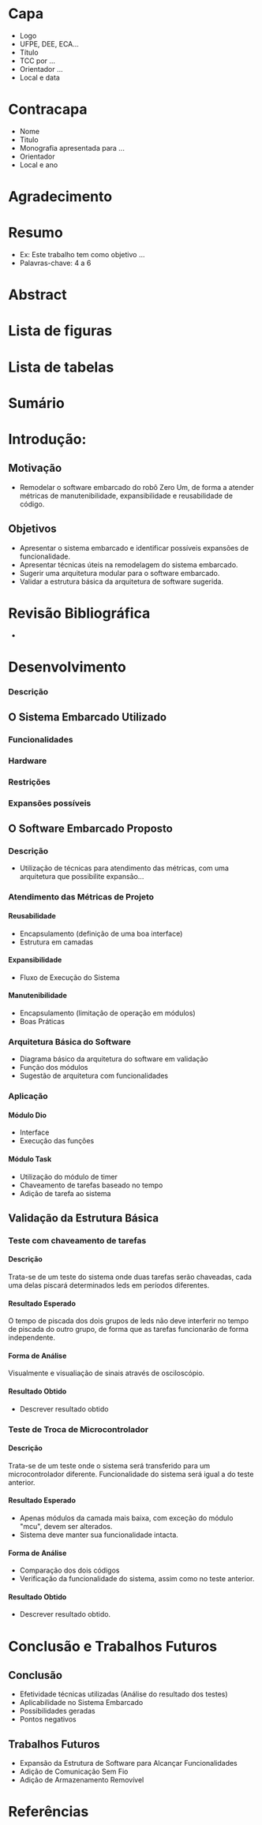 
# Capa
  - Logo
  - UFPE, DEE, ECA...
  - Título
  - TCC por ...
  - Orientador ...
  - Local e data

# Contracapa
  - Nome
  - Titulo
  - Monografia apresentada para ...
  - Orientador
  - Local e ano

# Agradecimento

# Resumo
  - Ex: Este trabalho tem como objetivo ...
  - Palavras-chave: 4 a 6

# Abstract

# Lista de figuras

# Lista de tabelas

# Sumário

# Introdução:
## Motivação
 - Remodelar o software embarcado do robô Zero Um, de forma a atender métricas de manutenibilidade, expansibilidade e reusabilidade de código.

## Objetivos
  - Apresentar o sistema embarcado e identificar possíveis expansões de funcionalidade.
  - Apresentar técnicas úteis na remodelagem do sistema embarcado. 
  - Sugerir uma arquitetura modular para o software embarcado.
  - Validar a estrutura básica da arquitetura de software sugerida.
   

# Revisão Bibliográfica
 -

# Desenvolvimento
### Descrição
## O Sistema Embarcado Utilizado
### Funcionalidades
### Hardware
### Restrições
### Expansões possíveis

## O Software Embarcado Proposto
### Descrição
  - Utilização de técnicas para atendimento das métricas, com uma arquitetura que possibilite expansão...

### Atendimento das Métricas de Projeto
#### Reusabilidade
  - Encapsulamento (definição de uma boa interface)
  - Estrutura em camadas

#### Expansibilidade
  - Fluxo de Execução do Sistema

#### Manutenibilidade
  - Encapsulamento (limitação de operação em módulos)
  - Boas Práticas


### Arquitetura Básica do Software
  - Diagrama básico da arquitetura do software em validação
  - Função dos módulos
  - Sugestão de arquitetura com funcionalidades


### Aplicação
#### Módulo Dio
  - Interface
  - Execução das funções

#### Módulo Task
  - Utilização do módulo de timer
  - Chaveamento de tarefas baseado no tempo
  - Adição de tarefa ao sistema

## Validação da Estrutura Básica
### Teste com chaveamento de tarefas
#### Descrição
  Trata-se de um teste do sistema onde duas tarefas serão chaveadas, cada uma delas piscará determinados leds em períodos diferentes.
#### Resultado Esperado
  O tempo de piscada dos dois grupos de leds não deve interferir no tempo de piscada do outro grupo, de forma que as tarefas funcionarão de forma independente.
#### Forma de Análise
  Visualmente e visualiação de sinais através de osciloscópio.
#### Resultado Obtido
  - Descrever resultado obtido

### Teste de Troca de Microcontrolador
#### Descrição
  Trata-se de um teste onde o sistema será transferido para um microcontrolador diferente. Funcionalidade do sistema será igual a do teste anterior.
#### Resultado Esperado
  - Apenas módulos da camada mais baixa, com exceção do módulo "mcu", devem ser alterados.  
  - Sistema deve manter sua funcionalidade intacta.
#### Forma de Análise
  - Comparação dos dois códigos
  - Verificação da funcionalidade do sistema, assim como no teste anterior.
#### Resultado Obtido
  - Descrever resultado obtido.


# Conclusão e Trabalhos Futuros
## Conclusão
  - Efetividade técnicas utilizadas (Análise do resultado dos testes)
  - Aplicabilidade no Sistema Embarcado
  - Possibilidades geradas
  - Pontos negativos

## Trabalhos Futuros
  - Expansão da Estrutura de Software para Alcançar Funcionalidades
  - Adição de Comunicação Sem Fio
  - Adição de Armazenamento Removível

# Referências

<!-- -->